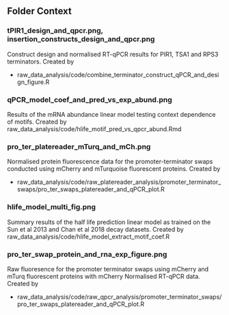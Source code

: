 ## Folder Context

### tPIR1_design_and_qpcr.png, insertion_constructs_design_and_qpcr.png
Construct design and normalised RT-qPCR results for PIR1, TSA1 and RPS3 terminators. Created by

- raw_data_analysis/code/combine_terminator_construct_qPCR_and_design_figure.R

### qPCR_model_coef_and_pred_vs_exp_abund.png
Results of the mRNA abundance linear model testing context dependence of motifs. Created by raw_data_analysis/code/hlife_motif_pred_vs_qpcr_abund.Rmd

### pro_ter_platereader_mTurq_and_mCh.png
Normalised protein fluorescence data for the promoter-terminator swaps conducted using mCherry and mTurquoise fluorescent proteins. Created by

- raw_data_analysis/code/raw_platereader_analysis/promoter_terminator_swaps/pro_ter_swaps_platereader_and_qPCR_plot.R

### hlife_model_multi_fig.png
Summary results of the half life prediction linear model as trained on the Sun et al 2013 and Chan et al 2018 decay datasets. Created by raw_data_analysis/code/hlife_model_extract_motif_coef.R

### pro_ter_swap_protein_and_rna_exp_figure.png
Raw fluoresence for the promoter terminator swaps using mCherry and mTurq fluorescent proteins with mCherry Normalised RT-qPCR data. Created by
- raw_data_analysis/code/raw_qpcr_analysis/promoter_terminator_swaps/pro_ter_swaps_platereader_and_qPCR_plot.R
